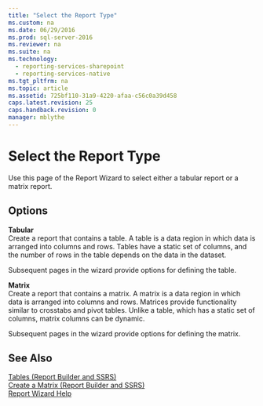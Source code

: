 ```yaml
---
title: "Select the Report Type"
ms.custom: na
ms.date: 06/29/2016
ms.prod: sql-server-2016
ms.reviewer: na
ms.suite: na
ms.technology: 
  - reporting-services-sharepoint
  - reporting-services-native
ms.tgt_pltfrm: na
ms.topic: article
ms.assetid: 725bf110-31a9-4220-afaa-c56c0a39d458
caps.latest.revision: 25
caps.handback.revision: 0
manager: mblythe
---
```

# Select the Report Type
Use this page of the Report Wizard to select either a tabular report or a matrix report.  
  
## Options  
 **Tabular**  
 Create a report that contains a table. A table is a data region in which data is arranged into columns and rows. Tables have a static set of columns, and the number of rows in the table depends on the data in the dataset.  
  
 Subsequent pages in the wizard provide options for defining the table.  
  
 **Matrix**  
 Create a report that contains a matrix. A matrix is a data region in which data is arranged into columns and rows. Matrices provide functionality similar to crosstabs and pivot tables. Unlike a table, which has a static set of columns, matrix columns can be dynamic.  
  
 Subsequent pages in the wizard provide options for defining the matrix.  
  
## See Also  
 [Tables (Report Builder  and SSRS)](../../Topics/TopicNameNotContainA/Tables--Report-Builder--and-SSRS-.md)   
 [Create a Matrix (Report Builder and SSRS)](../../Topics/TopicNameContainA/Create-a-Matrix--Report-Builder-and-SSRS-.md)   
 [Report Wizard Help](../../Topics/TopicNameNotContainA/Report-Wizard-Help.md)